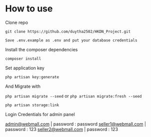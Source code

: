 # How to use
Clone repo

`git clone https://github.com/duytha2502/HKDN_Project.git`

`Save .env.example as .env and put your database credentials`


Install the composer dependencies

`composer install`


Set application key

`php artisan key:generate`   

And Migrate with

`php artisan migrate --seed` or `php artisan migrate:fresh --seed`

 `php artisan storage:link`


Login Credentials for admin panel

 admin@webmall.com | password : password
 seller1@webmall.com | password : 123
 seller2@webmall.com | password : 123
